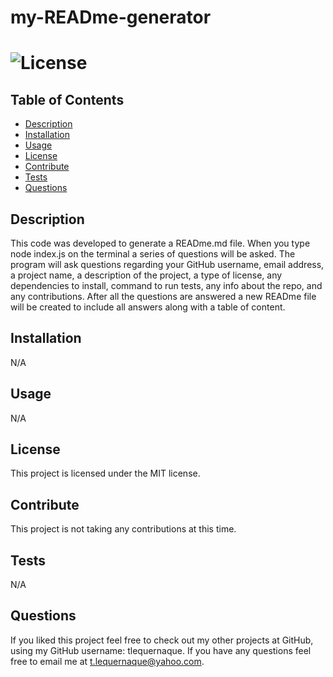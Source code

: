 # my-READme-generator
  # ![License](https://img.shields.io/badge/license-MIT-green.svg)

  ## Table of Contents
  - [Description](#description)
  - [Installation](#installation)
  - [Usage](#usage)
  - [License](#license)
  - [Contribute](#contribute)
  - [Tests](#tests)
  - [Questions](#questions)

  ## Description
   This code was developed to generate a READme.md file. When you type node index.js on the terminal a series of questions will be asked. The program will ask questions regarding your GitHub username, email address, a project name, a description of the project, a type of license, any dependencies to install, command to run tests, any info about the repo, and any contributions. After all the questions are answered a new READme file will be created to include all answers along with a table of content.

  ## Installation
  N/A

  ## Usage
  N/A

  ## License
  This project is licensed under the MIT license.

  ## Contribute
  This project is not taking any contributions at this time.

  ## Tests
  N/A

  ## Questions
  If you liked this project feel free to check out my other projects at GitHub, using my GitHub username: tlequernaque.
  If you have any questions feel free to email me at  t.lequernaque@yahoo.com.
